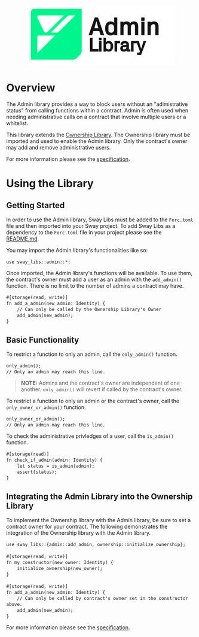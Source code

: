 <p align="center">
    <picture>
        <source media="(prefers-color-scheme: dark)" srcset=".docs/admin-logo-dark-theme.png">
        <img alt="SwayApps logo" width="400px" src=".docs/admin-logo-light-theme.png">
    </picture>
</p>

# Overview

The Admin library provides a way to block users without an "adimistrative status" from calling functions within a contract. Admin is often used when needing administrative calls on a contract that involve multiple users or a whitelist.

This library extends the [Ownership Library](../ownership/). The Ownership library must be imported and used to enable the Admin library. Only the contract's owner may add and remove administrative users. 

For more information please see the [specification](./SPECIFICATION.md).

# Using the Library

## Getting Started

In order to use the Admin library, Sway Libs must be added to the `Forc.toml` file and then imported into your Sway project. To add Sway Libs as a dependency to the `Forc.toml` file in your project please see the [README.md](../../README.md).

You may import the Admin library's functionalities like so:

```sway
use sway_libs::admin::*;
```

Once imported, the Admin library's functions will be available. To use them, the contract's owner must add a user as an admin with the `add_admin()` function. There is no limit to the number of admins a contract may have.

```sway
#[storage(read, write)]
fn add_a_admin(new_admin: Identity) {
    // Can only be called by the Ownership Library's Owner
    add_admin(new_admin);
}
```

## Basic Functionality

To restrict a function to only an admin, call the `only_admin()` function.

```sway
only_admin();
// Only an admin may reach this line.
```

> **NOTE:** Admins and the contract's owner are independent of one another. `only_admin()` will revert if called by the contract's owner.

To restrict a function to only an admin or the contract's owner, call the `only_owner_or_admin()` function.

```sway
only_owner_or_admin();
// Only an admin may reach this line.
```

To check the administrative privledges of a user, call the `is_admin()` function.

```sway
#[storage(read)]
fn check_if_admin(admin: Identity) {
    let status = is_admin(admin);
    assert(status);
}
```

## Integrating the Admin Library into the Ownership Library

To implement the Ownership library with the Admin library, be sure to set a contract owner for your contract. The following demonstrates the integration of the Ownership library with the Admin library.

```sway
use sway_libs::{admin::add_admin, ownership::initialize_ownership};

#[storage(read, write)]
fn my_constructor(new_owner: Identity) {
    initialize_ownership(new_owner);
}

#[storage(read, write)]
fn add_a_admin(new_admin: Identity) {
    // Can only be called by contract's owner set in the constructor above.
    add_admin(new_admin);
}
```

For more information please see the [specification](./SPECIFICATION.md).
